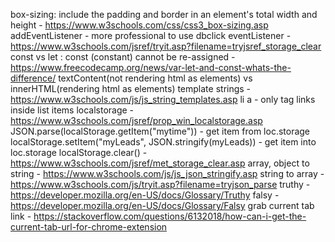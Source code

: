 box-sizing: include the padding and border in an element's total width and height - https://www.w3schools.com/css/css3_box-sizing.asp
addEventListener - more professional to use
dbclick eventListener - https://www.w3schools.com/jsref/tryit.asp?filename=tryjsref_storage_clear
const vs let : const (constant) cannot be re-assigned - https://www.freecodecamp.org/news/var-let-and-const-whats-the-difference/
textContent(not rendering html as elements) vs innerHTML(rendering html as elements)
template strings - https://www.w3schools.com/js/js_string_templates.asp
li a - only tag links inside list items
localstorage - https://www.w3schools.com/jsref/prop_win_localstorage.asp
JSON.parse(localStorage.getItem("mytime")) - get item from loc.storage
localStorage.setItem("myLeads", JSON.stringify(myLeads)) - get item into loc.storage
localStorage.clear() - https://www.w3schools.com/jsref/met_storage_clear.asp
array, object to string - https://www.w3schools.com/js/js_json_stringify.asp
string to array - https://www.w3schools.com/js/tryit.asp?filename=tryjson_parse
truthy - https://developer.mozilla.org/en-US/docs/Glossary/Truthy
falsy - https://developer.mozilla.org/en-US/docs/Glossary/Falsy
grab current tab link - https://stackoverflow.com/questions/6132018/how-can-i-get-the-current-tab-url-for-chrome-extension